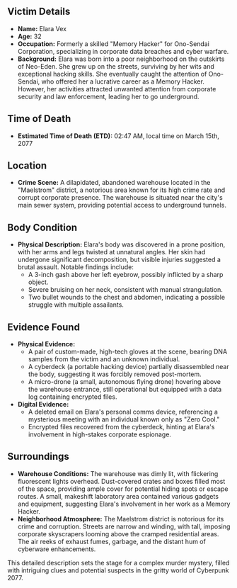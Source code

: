## Victim Details
- **Name:** Elara Vex
- **Age:** 32
- **Occupation:** Formerly a skilled "Memory Hacker" for Ono-Sendai Corporation, specializing in corporate data breaches and cyber warfare.
- **Background:** Elara was born into a poor neighborhood on the outskirts of Neo-Eden. She grew up on the streets, surviving by her wits and exceptional hacking skills. She eventually caught the attention of Ono-Sendai, who offered her a lucrative career as a Memory Hacker. However, her activities attracted unwanted attention from corporate security and law enforcement, leading her to go underground.

## Time of Death
- **Estimated Time of Death (ETD):** 02:47 AM, local time on March 15th, 2077

## Location
- **Crime Scene:** A dilapidated, abandoned warehouse located in the "Maelstrom" district, a notorious area known for its high crime rate and corrupt corporate presence. The warehouse is situated near the city's main sewer system, providing potential access to underground tunnels.

## Body Condition
- **Physical Description:** Elara's body was discovered in a prone position, with her arms and legs twisted at unnatural angles. Her skin had undergone significant decomposition, but visible injuries suggested a brutal assault. Notable findings include:
  - A 3-inch gash above her left eyebrow, possibly inflicted by a sharp object.
  - Severe bruising on her neck, consistent with manual strangulation.
  - Two bullet wounds to the chest and abdomen, indicating a possible struggle with multiple assailants.

## Evidence Found
- **Physical Evidence:**
  - A pair of custom-made, high-tech gloves at the scene, bearing DNA samples from the victim and an unknown individual.
  - A cyberdeck (a portable hacking device) partially disassembled near the body, suggesting it was forcibly removed post-mortem.
  - A micro-drone (a small, autonomous flying drone) hovering above the warehouse entrance, still operational but equipped with a data log containing encrypted files.
- **Digital Evidence:**
  - A deleted email on Elara's personal comms device, referencing a mysterious meeting with an individual known only as "Zero Cool."
  - Encrypted files recovered from the cyberdeck, hinting at Elara's involvement in high-stakes corporate espionage.

## Surroundings
- **Warehouse Conditions:** The warehouse was dimly lit, with flickering fluorescent lights overhead. Dust-covered crates and boxes filled most of the space, providing ample cover for potential hiding spots or escape routes. A small, makeshift laboratory area contained various gadgets and equipment, suggesting Elara's involvement in her work as a Memory Hacker.
- **Neighborhood Atmosphere:** The Maelstrom district is notorious for its crime and corruption. Streets are narrow and winding, with tall, imposing corporate skyscrapers looming above the cramped residential areas. The air reeks of exhaust fumes, garbage, and the distant hum of cyberware enhancements.

This detailed description sets the stage for a complex murder mystery, filled with intriguing clues and potential suspects in the gritty world of Cyberpunk 2077.